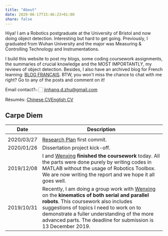 ```yaml
---
title: "About"
date: 2020-06-17T15:46:23+01:00
share: false
---
```


Hiya! I am a Robotics postgraduate at the University of Bristol and now doing <span class="mark">object detection</span>. Interesting but hard to get going. Previously, I graduated from Wuhan University and the major was Measuring & Controlling Technology and Instrumentations.

I build this website to post my blogs, some coding coursework assignments, the summaries of crucial knowledge and the MOST IMPORTANTLY, my reviews of object detection. Besides, I also have an archived blog for French learning: [BLOG FRANÇAIS](https://zhujinhang.wordpress.com/). BTW, you won't miss the chance to chat with me right? Go to any of the posts and comment on it! 

Email contact?👉🏻 <a href="mailto:jinhang.d.zhu@gmail.com" target="_blank" rel="noopener">jinhang.d.zhu@gmail.com</a>

Résumés: <a href="../JinhangZhu_CV_CN.pdf" class="btn btn-2">Chinese CV</a><a href="../JinhangZhu_CV_EN.pdf" class="btn btn-3">English CV</a>


<h2 class="viva-la-vida">Carpe Diem</h2>

| Date       | Description                                                  |
| ---------- | ------------------------------------------------------------ |
|            |                                                              |
| 2020/03/27 | [Research Plan](https://github.com/JinhangZhu/rrp-project) first commit. |
| 2020/01/26 | Dissertation project kick-off.                               |
| 2019/12/08 | I and <a href="https://me.csdn.net/weixin_44536896">Wenxing</a> **finished the coursework** today. All the parts were done purely by writing codes in MATLAB without the usage of Robotics Toolbox. We are now writing the report and we hope it all goes well. |
| 2019/10/31 | Recently, I am doing a group work with <a href="https://me.csdn.net/weixin_44536896">Wenxing</a> on the <strong>kinematics of both serial and parallel robots</strong>. This coursework also includes suggestions of topics I need to work on to demonstrate a fuller understanding of the more advanced parts. The deadline for submission is 13 December 2019. |
